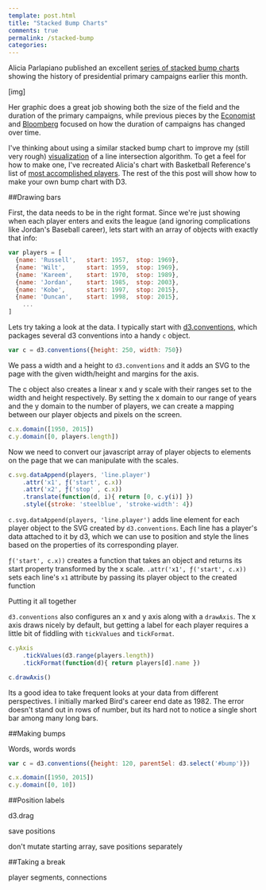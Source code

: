 ```yaml
---
template: post.html
title: "Stacked Bump Charts"
comments: true
permalink: /stacked-bump
categories: 
---
```


Alicia Parlapiano published an excellent [series of stacked bump charts](http://www.nytimes.com/interactive/2015/06/04/us/politics/stacking-up-the-presidential-fields.html) showing the history of presidential primary campaigns earlier this month. 

[img]

Her graphic does a great job showing both the size of the field and the duration of the primary campaigns, while previous pieces by the [Economist](http://www.economist.com/blogs/graphicdetail/2015/04/us-presidential-candidate-announcements) and [Bloomberg](http://www.bloomberg.com/politics/articles/2014-11-25/when-do-presidential-candidates-announce) focused on how the duration of campaigns has changed over time.

I've thinking about using a similar stacked bump chart to improve my (still very rough) [visualization](http://bl.ocks.org/1wheel/cbd9053de9bb39231924) of a line intersection algorithm. To get a feel for how to make one, I've recreated Alicia's chart with Basketball Reference's list of [most accomplished players](http://www.basketball-reference.com/leaders/hof_prob.html). The rest of the this post will show how to make your own bump chart with D3. 

##Drawing bars

First, the data needs to be in the right format. Since we're just showing when each player enters and exits the league (and ignoring complications like Jordan's Baseball career), lets start with an array of objects with exactly that info:

```javascript
var players = [
  {name: 'Russell',   start: 1957,  stop: 1969},
  {name: 'Wilt',      start: 1959,  stop: 1969},
  {name: 'Kareem',    start: 1970,  stop: 1989},
  {name: 'Jordan',    start: 1985,  stop: 2003},
  {name: 'Kobe',      start: 1997,  stop: 2015},
  {name: 'Duncan',    start: 1998,  stop: 2015},
	...
]
```

Lets try taking a look at the data. I typically start with [d3.conventions](http://github.com/1wheel/d3-starterkit), which packages several d3 conventions into a handy `c` object.

```javascript
var c = d3.conventions({height: 250, width: 750})
```

We pass a width and a height to `d3.conventions` and it adds an SVG to the page with the given width/height and margins for the axis. 

The c object also creates a linear x and y scale with their ranges set to the width and height respectively. By setting the x domain to our range of years and the y domain to the number of players, we can create a mapping between our player objects and pixels on the screen. 

```javascript
c.x.domain([1950, 2015])
c.y.domain([0, players.length])
```

Now we need to convert our javascript array of player objects to elements on the page that we can manipulate with the scales. 

```javascript
c.svg.dataAppend(players, 'line.player')
    .attr('x1', ƒ('start', c.x))
    .attr('x2', ƒ('stop' , c.x))
    .translate(function(d, i){ return [0, c.y(i)] })
    .style({stroke: 'steelblue', 'stroke-width': 4})
```

`c.svg.dataAppend(players, 'line.player')` adds line element for each player object to the SVG created by `d3.conventions`. Each line has a player's data attached to it by d3, which we can use to position and style the lines based on the properties of its corresponding player. 

`ƒ('start', c.x))` creates a function that takes an object and returns its start property transformed by the x scale. `.attr('x1', ƒ('start', c.x))` sets each line's `x1` attribute by passing its player object to the created function

Putting it all together 
<div id='lines'></div>

`d3.conventions` also configures an x and y axis along with a `drawAxis`. The x axis draws nicely by default, but getting a label for each player requires a little bit of fiddling with `tickValues` and `tickFormat`.  

```javascript
c.yAxis
    .tickValues(d3.range(players.length))
    .tickFormat(function(d){ return players[d].name })

c.drawAxis()
```

Its a good idea to take frequent looks at your data from different perspectives. I initially marked Bird's career end date as 1982. The error doesn't stand out in rows of number, but its hard not to notice a single short bar among many long bars.  

##Making bumps

Words, words words


```javascript
var c = d3.conventions({height: 120, parentSel: d3.select('#bump')})

c.x.domain([1950, 2015])
c.y.domain([0, 10])
```

<div id='bump'></div>


##Position labels

d3.drag

save positions

don't mutate starting array, save positions separately

##Taking a break

player segments, connections



<link rel="stylesheet" type="text/css" href="/javascripts/posts/stackedBump/style.css">


<script src="/javascripts/libs/d3.4.11.js" type="text/javascript"></script>
<script src="/javascripts/libs/lodash.js" type="text/javascript"></script>
<script src="/javascripts/libs/d3-jetpack-v1.js" type="text/javascript"></script>
<script src="/javascripts/libs/d3-starterkit-v1.js" type="text/javascript"></script>


<script src="/javascripts/posts/stackedBump/script.js"></script>
